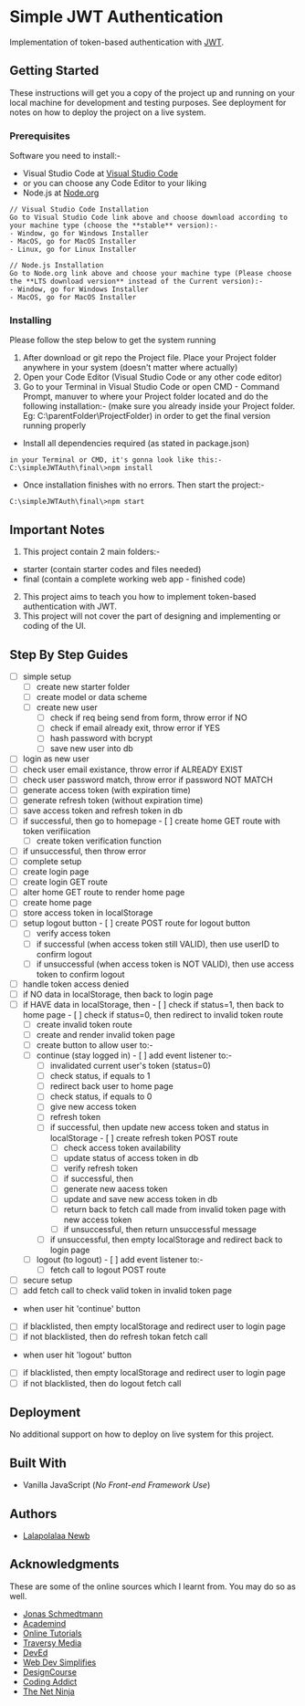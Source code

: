 # Simple JWT Authentication

Implementation of token-based authentication with [JWT](https://jwt.io/).

## Getting Started

These instructions will get you a copy of the project up and running on your local machine for development and testing purposes. See deployment for notes on how to deploy the project on a live system.

### Prerequisites

Software you need to install:-
- Visual Studio Code at [Visual Studio Code](https://code.visualstudio.com/)
 - or you can choose any Code Editor to your liking
- Node.js at [Node.org](https://nodejs.org/en/download/)

```
// Visual Studio Code Installation
Go to Visual Studio Code link above and choose download according to your machine type (choose the **stable** version):-
- Window, go for Windows Installer
- MacOS, go for MacOS Installer
- Linux, go for Linux Installer

// Node.js Installation
Go to Node.org link above and choose your machine type (Please choose the **LTS download version** instead of the Current version):-
- Window, go for Windows Installer
- MacOS, go for MacOS Installer
```

### Installing

Please follow the step below to get the system running

1. After download or git repo the Project file. Place your Project folder anywhere in your system (doesn't matter where actually)
2. Open your Code Editor (Visual Studio Code or any other code editor)
3. Go to your Terminal in Visual Studio Code or open CMD - Command Prompt, manuver to where your Project folder located and do the following installation:- (make sure you already inside your Project folder. Eg: C:\parentFolder\ProjectFolder) in order to get the final version running properly

- Install all dependencies required (as stated in package.json)

```
in your Terminal or CMD, it's gonna look like this:-
C:\simpleJWTAuth\final\>npm install
```

- Once installation finishes with no errors. Then start the project:-

```
C:\simpleJWTAuth\final\>npm start
```

## Important Notes

1. This project contain 2 main folders:-
 - starter (contain starter codes and files needed)
 - final (contain a complete working web app - finished code)
2. This project aims to teach you how to implement token-based authentication with JWT.
3. This project will not cover the part of designing and implementing or coding of the UI.

## Step By Step Guides

- [ ] simple setup
  - [ ] create new starter folder
  - [ ] create model or data scheme
  - [ ] create new user
    - [ ] check if req being send from form, throw error if NO
    - [ ] check if email already exit, throw error if YES
    - [ ] hash password with bcrypt
    - [ ] save new user into db
 - [ ] login as new user
  - [ ] check user email existance, throw error if ALREADY EXIST
  - [ ] check user password match, throw error if password NOT MATCH
  - [ ] generate access token (with expiration time)
  - [ ] generate refresh token (without expiration time)
  - [ ] save access token and refresh token in db
   - [ ] if successful, then go to homepage
    - [ ] create home GET route with token verifiication
     - [ ] create token verification function
   - [ ] if unsuccessful, then throw error
- [ ] complete setup
 - [ ] create login page
  - [ ] create login GET route
  - [ ] alter home GET route to render home page
  - [ ] create home page
   - [ ] store access token in localStorage
   - [ ] setup logout button
    - [ ] create POST route for logout button
     - [ ] verify access token
      - [ ] if successful (when access token still VALID), then use userID to confirm logout
      - [ ] if unsuccessful (when access token is NOT VALID), then use access token to confirm logout
  - [ ] handle token access denied
   - [ ] if NO data in localStorage, then back to login page
   - [ ] if HAVE data in localStorage, then
    - [ ] check if status=1, then back to home page
    - [ ] check if status=0, then redirect to invalid token route
     - [ ] create invalid token route
      - [ ] create and render invalid token page
       - [ ] create button to allow user to:-
        - [ ] continue (stay logged in)
         - [ ] add event listener to:-
          - [ ] invalidated current user's token (status=0)
          - [ ] check status, if equals to 1
           - [ ] redirect back user to home page
          - [ ] check status, if equals to 0
           - [ ] give new access token
            - [ ] refresh token
             - [ ] if successful, then update new access token and status in localStorage
              - [ ] create refresh token POST route
               - [ ] check access token availability
               - [ ] update status of access token in db
               - [ ] verify refresh token
                - [ ] if successful, then
                 - [ ] generate new aacess token
                 - [ ] update and save new access token in db
                 - [ ] return back to fetch call made from invalid token page with new access token
                - [ ] if unsuccessful, then return unsuccessful message
             - [ ] if unsuccessful, then empty localStorage and redirect back to login page
        - [ ] logout (to logout)
         - [ ] add event listener to:-
          - [ ] fetch call to logout POST route
- [ ] secure setup
 - [ ] add fetch call to check valid token in invalid token page
  - when user hit 'continue' button
   - [ ] if blacklisted, then empty localStorage and redirect user to login page
   - [ ] if not blacklisted, then do refresh tokan fetch call
  - when user hit 'logout' button
   - [ ] if blacklisted, then empty localStorage and redirect user to login page
   - [ ] if not blacklisted, then do logout fetch call

## Deployment

No additional support on how to deploy on live system for this project.

## Built With

* Vanilla JavaScript (*No Front-end Framework Use*) 

## Authors

* [Lalapolalaa Newb](https://lalapolalaanewb.com)

## Acknowledgments

These are some of the online sources which I learnt from. You may do so as well.

* [Jonas Schmedtmann](https://www.youtube.com/channel/UCNsU-y15AwmU2Q8QTQJG1jw)
* [Academind](https://www.youtube.com/channel/UCSJbGtTlrDami-tDGPUV9-w)
* [Online Tutorials](https://www.youtube.com/channel/UCbwXnUipZsLfUckBPsC7Jog)
* [Traversy Media](https://www.youtube.com/channel/UC29ju8bIPH5as8OGnQzwJyA)
* [DevEd](https://www.youtube.com/channel/UClb90NQQcskPUGDIXsQEz5Q)
* [Web Dev Simplifies](https://www.youtube.com/channel/UCFbNIlppjAuEX4znoulh0Cw)
* [DesignCourse](https://www.youtube.com/channel/UCVyRiMvfUNMA1UPlDPzG5Ow)
* [Coding Addict](https://www.youtube.com/channel/UCMZFwxv5l-XtKi693qMJptA)
* [The Net Ninja](https://www.youtube.com/channel/UCW5YeuERMmlnqo4oq8vwUpg)

